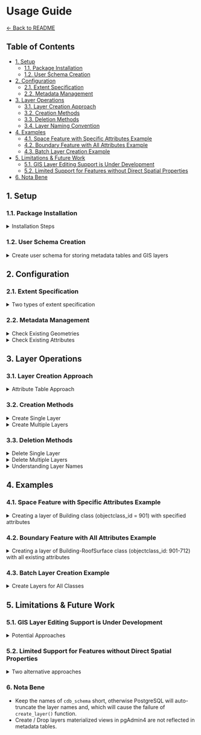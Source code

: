 # Usage Guide
[← Back to README](../README.md)

## Table of Contents
- [1. Setup](#setup)
  - [1.1. Package Installation](#package-installation)
  - [1.2. User Schema Creation](#user-schema-creation)
- [2. Configuration](#configuration)
  - [2.1. Extent Specification](#extent-specification)
  - [2.2. Metadata Management](#metadata-management)
- [3. Layer Operations](#layer-operations)
  - [3.1. Layer Creation Approach](#layer-creation-approach)
  - [3.2. Creation Methods](#creation-methods)
  - [3.3. Deletion Methods](#deletion-methods)
  - [3.4. Layer Naming Convention](#layer-naming-convention)
- [4. Examples](#examples)
  - [4.1. Space Feature with Specific Attributes Example](#space-feature-with-specific-attributes-example)
  - [4.2. Boundary Feature with All Attributes Example](#boundary-feature-with-all-attributes-example)
  - [4.3. Batch Layer Creation Example](#batch-layer-creation-example)
- [5. Limitations & Future Work](#limitations--future-work)
  - [5.1. GIS Layer Editing Support is Under Development](#gis-layer-editing-support-is-under-development)
  - [5.2. Limited Support for Features without Direct Spatial Properties](#limited-support-for-features-without-direct-spatial-properties)
- [6. Nota Bene](#nota-bene)

## 1. Setup

### 1.1. Package Installation
<details>
<summary>Installation Steps</summary><br>

1. Navigate to the `./cdb4/ddl_scripts/` path
2. Download and unzip the package of the `postgresql_db5` folder
3. Open pgAdmin4
4. Create new query tool tab
5. Execute all SQL script files in order from the `postgresql_db5` folder
6. Verify successful installation of `qgis_pkg` schema
</details>

### 1.2. User Schema Creation
<details>
<summary>Create user schema for storing metadata tables and GIS layers</summary><br> 

```sql
SELECT * FROM qgis_pkg.create_qgis_usr_schema('usr_name');
```

The created schema (`qgis_usr_name`) contains 4 tables:
1. **extents**: Stores bounding box geometries for extent selection
2. **feature_geometry_metadata**: Stores metadata of existing feature geometries
3. **feature_attribute_metadata**: Stores metadata of existing feature attributes
4. **layer_metadata**: Stores user choices for generated GIS layers
</details>

## 2. Configuration

### 2.1. Extent Specification
<details>
<summary>Two types of extent specification</summary><br>

1. **Full Database Extent** (`db_schema` type, default):
    ```sql
    SELECT * FROM qgis_pkg.upsert_extents('usr_schema', 'cdb_schema');
    ```

2. **Custom Extent** (`m_view` type):
    ```sql
    SELECT * FROM qgis_pkg.upsert_extents(
        'usr_schema', 
        'cdb_schema', 
        'm_view', 
        ST_MakeEnvelope(232320, 480620, 232615, 481025, 28992)
    );
    ```

The extent type determines the bounding boxes used for:
- Checking existing feature geometries
- Checking existing attributes
- Creating GIS layers
</details>

### 2.2. Metadata Management

<details>
<summary>Check Existing Geometries</summary><br>

1. **Full Schema Scan** (default):
    ```sql
    SELECT * FROM qgis_pkg.update_feature_geometry_metadata('usr_schema', 'cdb_schema');
    ```

2. **Extent-Based Scan**:
    ```sql
    SELECT * FROM qgis_pkg.update_feature_geometry_metadata('usr_schema', 'cdb_schema', 'm_view');
    ```

Results stored in `feature_geometry_metadata` table under the `usr_schema`:
<p align="center"> 
<img src="../docs/images/meta_geom.png" alt="meta_geom"/> 
</p>
</details>

<details>
<summary>Check Existing Attributes</summary><br>

Similar scanning options:

1. **Full Schema Scan** (default):
    ```sql
    SELECT * FROM qgis_pkg.update_feature_attribute_metadata('usr_schema', 'cdb_schema');
    ```

2. **Extent-Based Scan**:
    ```sql
    SELECT * FROM qgis_pkg.update_feature_attribute_metadata('usr_schema', 'cdb_schema', 'm_view');
    ```

Results stored in `feature_attribute_metadata` table under the `usr_schema`:
<p align="center"> 
<img src="../docs/images/meta_attri.png" alt="meta_attri"/> 
</p>
</details>  

## 3. Layer Operations

### 3.1. Layer Creation Approach
<details>
<summary>Attribute Table Approach</summary><br>

The metadata tables provide options for:

**Geometries:**
- Desired geometry representation
- Desired LoD

**Attributes:**
- Specific attribute selection
- Generic attributes treated as "standard" attributes
- Multi-language support (e.g., kanji in column names)

**Recommended Approach** ([research reference](https://repository.tudelft.nl/record/uuid:5992ba24-8618-48d7-9e24-28839b5da16b)):
- Integrates flattening query of selected attributes into attribute table
- Stores as materialized view
- `LEFT JOIN` with geometry materialized view
<p align="center"> 
    <img src="../docs/images/layer approach.png" alt="layer_2"/> 
</p>
</details>

### 3.2. Creation Methods
<details>
<summary>Create Single Layer</summary>

#### Individual Layer Creation
`qgis_pkg.create_layer()`

Required Parameters:
1. **usr_schema**: User schema name
2. **cdb_schema**: Target 3DCityDB schema name
3. **parent_objectclass_id**: Only for boundary features, 0 for space feature
4. **objectclass_id**: Target feature class ID
5. **geometry_name**: Spatial property name (e.g. `lod1Solid`, `tin`)
6. **lod**: Level of Detail number

Optional Parameters:

7. **attris**: Selected attribute names in text array (Default: null)
8. **is_matview**: Store the query as view or materialized view (Default: null)
9. **is_all_attri**: Select all existing attributes (Default: null)
10. **is_joins**: Join method selection (Default: null)
</details>


<details>
<summary>Create Multiple Layers</summary>

#### Batch Layer Creation
1. **For Single Class:**
`qgis_pkg.create_class_layers()`
```sql
-- Building class (objectclass_id = 901)
SELECT * FROM qgis_pkg.create_class_layers('usr_schema', 'cdb_schema', NULL, 901);
```

2. **For All Classes:**
`qgis_pkg.create_all_layers()`

```sql
-- All existing classes in the cdb_schema
SELECT * FROM qgis_pkg.create_all_layer('usr_schema', 'cdb_schema');
```
</details>

### 3.3. Deletion Methods

<details>
<summary>Delete Single Layer</summary>

#### Individual Layer Deletion
`qgis_pkg.drop_single_layer_attri_table()`

Required Parameters:
1. **usr_schema**: User schema name
2. **cdb_schema**: CityDB schema name
3. **parent_objectclass_id**: NULL for space feature
4. **objectclass_id**: Feature class ID
5. **geometry_name**: Geometry column name
6. **lod**: Level of Detail

Optional Parameters:

7. **attris**: Attribute names array (Default: null)
8. **is_matview**: View type (Default: null)
9. **is_all_attri**: All attributes flag (Default: null)
10. **is_drop_attris**: Cascade drop flag (Default: null)

</details>

<details>
<summary>Delete Multiple Layers</summary>

#### Batch Deletion
1. **Delete Layers of a Single Class:**
`qgis_pkg.drop_class_layers_attri_table()`
    ```sql
    -- Building class (objectclass_id = 901)
    SELECT * FROM qgis_pkg.drop_class_layers_attri_table('usr_schema', 'cdb_schema', NULL, 901);
    ```

2. **Delete All Layers:**
`qgis_pkg.drop_all_layer()`

    ```sql
    -- All existing classes in the cdb_schema
    SELECT * FROM qgis_pkg.drop_all_layer('usr_schema', 'cdb_schema');
    ```
</details>

<details>
<summary>Understanding Layer Names</summary>

### Layer Naming Convention

1. **GIS Layer Names:**
  - Prefix: `=lmv` (layer materialized view)
  - Components: `cdb_schema_class-alias_lod_geometry-type`
  - Suffix: `attri_table` or `no_attri_table`

2. **Attribute Table Names:**
- Prefix: `_amv` (attribute materialized view)
- Components: `cdb_schema_class-name_g_[ID]`
- Suffix: `attributes`

Layer information stored in `layer_metadata` table under the `usr_schema`:
<p align="center"> 
  <img src="../docs/images/meta_layer.png" alt="meta_layer"/> 
</p>
</details>

## 4. Examples

### 4.1. Space Feature with Specific Attributes Example
<details>
<summary>Creating a layer of Building class (objectclass_id = 901) with specified attributes</summary><br>

```sql
SELECT * FROM qgis_pkg.create_layer(
    'usr_schema', 
    'cdb_schema', 
    0,                             -- Space feature
    901,                           -- Building class ID
    'lod1Solid',                   -- Geometry type
    1,                             -- LoD number
    ARRAY['function', 'height'],   -- Selected attributes
    TRUE                           -- As materialized view
);
```
Result:
<p align="center"> 
<img src="../docs/images/layer_example1.png" alt="layer_1"/> 
</p>

Generated views:
- `=lmv_alderaan_bgd_lod1_Solid_attri_table`
- `_amv_alderaan_Building_g_[ID]_attributes`
</details>

### 4.2. Boundary Feature with All Attributes Example
<details>
<summary>Creating a layer of Building-RoofSurface class (objectclass_id: 901-712) with all existing attributes</summary><br>

  ```sql
  SELECT * FROM qgis_pkg.create_layer(
      'usr_schema', 
      'cdb_schema', 
      901,                           -- Parent: Building
      712,                           -- RoofSurface class ID
      'lod2MultiSurface',            -- Geometry type
      2,                             -- LoD number
      NULL,                          -- No specific attributes
      TRUE,                          -- As materialized view
      TRUE                           -- All attributes
  );
```
Result:
<p align="center"> 
<img src="../docs/images/layer_example2.png" alt="layer_2"/> 
</p>

Generated views:
- `=lmv_alderaan_bgd_roof_surf_lod2_MSurf_attri_table`
- `_amv_alderaan_RoofSurface_g_[ID]_attributes`
</details>

### 4.3. Batch Layer Creation Example
<details>
<summary>Create Layers for All Classes</summary><br>

Creating layers for all existing classes in the `cdb_schema`:
```sql
SELECT * FROM qgis_pkg.create_all_layer('usr_schema', 'cdb_schema');
```

- Railway dataset result:
    <p align="center"> 
    <img src="../docs/images/railway_2D.png" alt="railway_2D"/> 
    </p>
    <p align="center"> 
    <img src="../docs/images/railway_3D.png" alt="railway_3D"/> 
    </p>

- Rijsen-Holten dataset result:
    - Full extent:
        <p align="center"> 
        <img src="../docs/images/rh_full_2d.png" alt="rh_full_2d"/> 
        </p>
        <p align="center"> 
        <img src="../docs/images/rh_full_3d.png" alt="rh_full_3d"/> 
        </p>

    - Smaller extent:
        <p align="center"> 
        <img src="../docs/images/rh_small_2d.png" alt="rh_small_2d"/> 
        </p>
        <p align="center"> 
        <img src="../docs/images/rh_small_3d.png" alt="rh_small_3d"/> 
        </p>

- Tokyo dataset result:
    <p align="center"> 
    <img src="../docs/images/Tokyo_result_2d.png" alt="tokyo_2d"/> 
    </p>
    <p align="center"> 
    <img src="../docs/images/Tokyo_result_3d.png" alt="tokyo_3d"/> 
    </p>

- New York Transportation dataset result:
    <p align="center"> 
    <img src="../docs/images/nyc_2d.png" alt="ny_2d"/> 
    </p>
    <p align="center"> 
    <img src="../docs/images/nyc_3d.png" alt="ny_3d"/> 
    </p>
</details>

## 5. Limitations & Future Work

### 5.1. GIS Layer Editing Support is Under Development
<details>
<summary>Potential Approaches</summary><br>

The current implementation stores GIS layers as materialized views, which do not inherently support updates. This means that edits made to feature attributes in QGIS cannot be directly propagated back to the underlying 3DCityDB 5.0 database.

Future development will focus on enabling bidirectional editing capabilities, allowing users to modify feature attributes through the GIS layers while maintaining data consistency with 3DCityDB 5.0. Some potential approaches being considered include:

- [Implementing Incremental View Maintenance (IVM)](https://www.postgresql.org/about/news/pg_ivm-19-released-2902/) techniques to make materialized views updatable
- Creating trigger-based mechanisms to propagate changes between views and base tables
- Developing an intermediate layer to handle view updates and database synchronization

This enhancement will provide a more complete workflow for interacting with 3D city model data through QGIS, while preserving data integrity in the underlying 3DCityDB structure.
</details>


### 5.2. Limited Support for Features without Direct Spatial Properties
<details>
<summary>Two alternative approaches</summary><br>

Currently, features without direct geometry representations (e.g., traffic spaces in transportation data) have limited visualisation via GIS layers. Two potential approaches are being considered for future development:

1. **Feature Bounding Box Envelopes**
   - Using feature envelopes from the FEATURE table as alternative geometries
   - Quick to implement but provides only coarse spatial representation
   - May have overlapping geometries making spatial analysis difficult

2. **Child Feature Geometry Aggregation** 
   - Aggregating geometries from child features to represent parent features
   - More accurate spatial representation than envelopes
   - Enables visualisation of semantic hierarchies (e.g., traffic areas → roads/squares → sections/intersections)
   - Requires more complex SQL queries and data processing

<table>
<tr>
<td width="50%">
<p align="center">
<img src="../docs/images/envelope_result_no_panel.png" alt="envelope_result"/>
<br>
<em>Feature Envelope</em>
</p>
</td>
<td width="50%">
<p align="center">
<img src="../docs/images/aggre_result_no_panel.png" alt="aggre_result"/>
<br>
<em>Child Feature Geometry Aggregation</em>
</p>
</td>
</tr>
</table>

Future work will focus on implementing both approaches to provide comprehensive support for CityGML 3.0 features without direct geometries, allowing users to:
- Access and visualise all feature attributes regardless of geometry representation
- Explore semantic hierarchies through additional derived layers
- Perform spatial analysis on aggregated geometries
- Choose between quick envelope views or detailed aggregated views based on needs

<table>
<tr>
<td width="33%">
<p align="center">
<img src="../docs/images/traffic_area.png" alt="traffic_area"/>
<br>
<em>Original layer of (Auxiliary) traffic area</em>
</p>
</td>
<td width="33%">
<p align="center">
<img src="../docs/images/road&square.png" alt="road&square"/>
<br>
<em>Derived layer of Road and Square</em>
</p>
</td>
<td width="33%">
<p align="center">
<img src="../docs/images/section&square.png" alt="section&square"/>
<br>
<em>Derived layer of (Inter)Section and Square</em>
</p>
</td>
</tr>
</table>
</details>

### 6. Nota Bene
- Keep the names of  `cdb_schema` short, otherwise PostgreSQL will auto-truncate the layer names and, which will cause the failure of `create_layer()` function.
- Create / Drop layers materialized views in pgAdmin4 are not reflected in metadata tables.